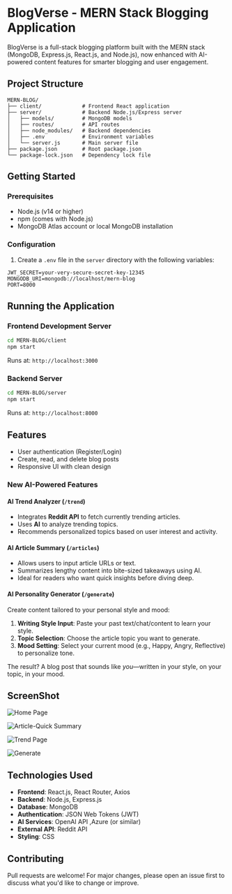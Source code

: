 # BlogVerse - MERN Stack Blogging Application

BlogVerse is a full-stack blogging platform built with the MERN stack (MongoDB, Express.js, React.js, and Node.js), now enhanced with AI-powered content features for smarter blogging and user engagement.

## Project Structure

```
MERN-BLOG/
├── client/             # Frontend React application
├── server/             # Backend Node.js/Express server
│   ├── models/         # MongoDB models
│   ├── routes/         # API routes
│   ├── node_modules/   # Backend dependencies
│   ├── .env            # Environment variables
│   └── server.js       # Main server file
├── package.json        # Root package.json
└── package-lock.json   # Dependency lock file
```

## Getting Started

### Prerequisites

* Node.js (v14 or higher)
* npm (comes with Node.js)
* MongoDB Atlas account or local MongoDB installation

### Configuration

1. Create a `.env` file in the `server` directory with the following variables:

```
JWT_SECRET=your-very-secure-secret-key-12345
MONGODB_URI=mongodb://localhost/mern-blog
PORT=8000
```

## Running the Application

### Frontend Development Server

```bash
cd MERN-BLOG/client
npm start
```

Runs at: `http://localhost:3000`

### Backend Server

```bash
cd MERN-BLOG/server
npm start
```

Runs at: `http://localhost:8000`

## Features

* User authentication (Register/Login)
* Create, read, and delete blog posts
* Responsive UI with clean design

### New AI-Powered Features

#### AI Trend Analyzer (`/trend`)

* Integrates **Reddit API** to fetch currently trending articles.
* Uses **AI** to analyze trending topics.
* Recommends personalized topics based on user interest and activity.

#### AI Article Summary (`/articles`)

* Allows users to input article URLs or text.
* Summarizes lengthy content into bite-sized takeaways using AI.
* Ideal for readers who want quick insights before diving deep.

#### AI Personality Generator (`/generate`)

Create content tailored to your personal style and mood:

1. **Writing Style Input**: Paste your past text/chat/content to learn your style.
2. **Topic Selection**: Choose the article topic you want to generate.
3. **Mood Setting**: Select your current mood (e.g., Happy, Angry, Reflective) to personalize tone.

The result? A blog post that sounds like *you*—written in your style, on your topic, in your mood.

## ScreenShot

![Home Page](https://github.com/user-attachments/assets/3dbea292-ea6a-4ea5-b506-751145d17aea)

![Article-Quick Summary](https://github.com/user-attachments/assets/171d8103-c022-4854-af22-1f3be1914db5)

![Trend Page](https://github.com/user-attachments/assets/dd3d5e39-0e15-4f3e-add4-850085da3071)

![Generate](https://github.com/user-attachments/assets/446b9d6c-5c94-4092-9f6c-81234783777e)

## Technologies Used

* **Frontend**: React.js, React Router, Axios
* **Backend**: Node.js, Express.js
* **Database**: MongoDB
* **Authentication**: JSON Web Tokens (JWT)
* **AI Services**: OpenAI API ,Azure (or similar)
* **External API**: Reddit API
* **Styling**: CSS

## Contributing

Pull requests are welcome! For major changes, please open an issue first to discuss what you'd like to change or improve.
